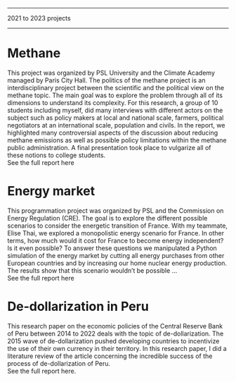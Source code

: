 
---

<p class="pretext">2021 to 2023 projects</p>

---

<h1 class="prestextarticle">Methane</h1>
<p class="articletext">
This project was organized by PSL University and the Climate Academy managed by Paris City Hall. The politics of the methane project is an interdisciplinary project between the scientific and the political view on the methane topic. The main goal was to explore the problem through all of its dimensions to understand its complexity. For this research, a group of 10 students including myself, did many interviews with different actors on the subject such as policy makers at local and national scale, farmers, political negotiators at an international scale, population and civils. In the report, we highlighted many controversial aspects of the discussion about reducing methane emissions as well as possible policy limitations within the methane public administration. A final presentation took place to vulgarize all of these notions to college students. 
<br>
See the full report here
<br>

<h1 class="prestextarticle">Energy market</h1>
<p class="articletext">
This programmation project was organized by PSL and the Commission on Energy Regulation (CRE). The goal is to explore the different possible scenarios to consider the energetic transition of France. With my teammate, Elise Thai, we explored a monopolistic energy scenario for France. In other terms, how much would it cost for France to become energy independent? Is it even possible? To answer these questions we manipulated a Python simulation of the energy market by cutting all energy purchases from other European countries and by increasing our home nuclear energy production. The results show that this scenario wouldn’t be possible …
<br>
See the full report here
<br>

<h1 class="prestextarticle">De-dollarization in Peru</h1>
<p class="articletext">
This research paper on the economic policies of the Central Reserve Bank of Peru between 2014 to 2022 deals with the topic of de-dollarization. The 2015 wave of de-dollarization pushed developing countries to incentivize the use of their own currency in their territory. In this research paper, I did a literature review of the article concerning the incredible success of the process of de-dollarization of Peru.
<br>
See the full report here.
<br>
</p>
